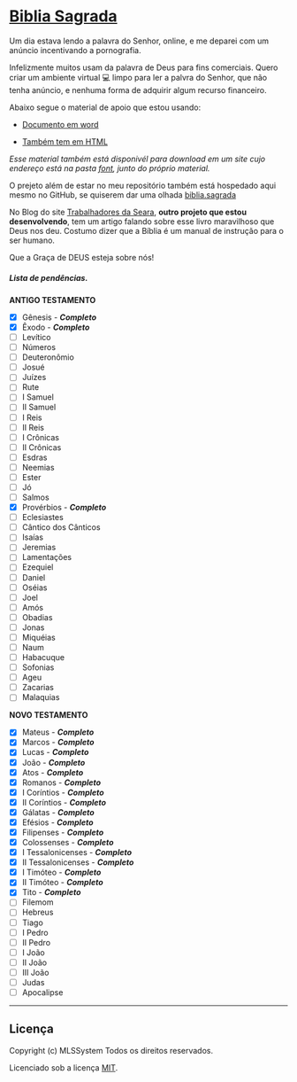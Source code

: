 # [Biblia Sagrada](https://mlssystem.github.io/biblia.sagrada)

Um dia estava lendo a palavra do Senhor, online, e me deparei com um anúncio incentivando a pornografia. 

Infelizmente muitos usam da palavra de Deus para fins comerciais. Quero criar um ambiente virtual :computer: limpo para ler a palvra do Senhor, que não tenha anúncio, e nenhuma forma de adquirir algum recurso financeiro. 

Abaixo segue o material de apoio que estou usando:

* [Documento em word](https://github.com/mlssystem/biblia.sagrada/tree/master/font)

* [Também tem em HTML](https://github.com/mlssystem/biblia.sagrada/tree/master/font)

_Esse material também está disponivél para download em um site cujo endereço está na pasta [font](https://github.com/mlssystem/biblia.sagrada/tree/master/font), junto do próprio material._

O prejeto além de estar no meu repositório também está hospedado aqui mesmo no GitHub, se quiserem dar uma olhada [biblia.sagrada](https://mlssystem.github.io/biblia.sagrada/)

No Blog do site [Trabalhadores da Seara](https://mlssystem.github.io/trabalhadoresdaseara/biblia-sagrada.html#), **outro projeto que estou desenvolvendo**, tem um artigo falando sobre esse livro maravilhoso que Deus nos deu. Costumo dizer que a Bíblia é um manual de instrução para o ser humano.

Que a Graça de DEUS esteja sobre nós!

##### Lista de pendências.

**ANTIGO TESTAMENTO**

- [x] Gênesis - __*Completo*__
- [x] Êxodo - __*Completo*__
- [ ] Levítico
- [ ] Números
- [ ] Deuteronômio
- [ ] Josué
- [ ] Juízes
- [ ] Rute
- [ ] I Samuel
- [ ] II Samuel
- [ ] I Reis	
- [ ] II Reis
- [ ] I Crônicas
- [ ] II Crônicas
- [ ] Esdras
- [ ] Neemias
- [ ] Ester
- [ ] Jó
- [ ] Salmos
- [x] Provérbios - __*Completo*__
- [ ] Eclesiastes
- [ ] Cântico dos Cânticos
- [ ] Isaías
- [ ] Jeremias
- [ ] Lamentações
- [ ] Ezequiel
- [ ] Daniel
- [ ] Oséias
- [ ] Joel
- [ ] Amós
- [ ] Obadias
- [ ] Jonas
- [ ] Miquéias
- [ ] Naum
- [ ] Habacuque
- [ ] Sofonias
- [ ] Ageu
- [ ] Zacarias
- [ ] Malaquias	

**NOVO TESTAMENTO**

- [x] Mateus - __*Completo*__
- [x] Marcos - __*Completo*__
- [x] Lucas - __*Completo*__
- [X] João - __*Completo*__
- [X] Atos - __*Completo*__
- [X] Romanos - __*Completo*__
- [X] I Coríntios - __*Completo*__
- [X] II Coríntios - __*Completo*__
- [X] Gálatas - __*Completo*__
- [x] Efésios - __*Completo*__
- [X] Filipenses - __*Completo*__
- [X] Colossenses - __*Completo*__
- [X] I Tessalonicenses - __*Completo*__
- [X] II Tessalonicenses - __*Completo*__
- [X] I Timóteo - __*Completo*__
- [X] II Timóteo - __*Completo*__
- [X] Tito - __*Completo*__
- [ ] Filemom
- [ ] Hebreus
- [ ] Tiago
- [ ] I Pedro
- [ ] II Pedro
- [ ] I João
- [ ] II João
- [ ] III João
- [ ] Judas
- [ ] Apocalipse	

---

## Licença

Copyright (c) MLSSystem Todos os direitos reservados.

Licenciado sob a licença [MIT](LICENSE.txt).
